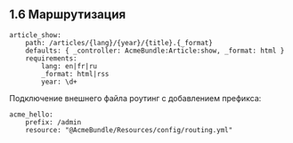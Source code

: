 ## 1.6 Маршрутизация

```
article_show:
    path: /articles/{lang}/{year}/{title}.{_format}
    defaults: { _controller: AcmeBundle:Article:show, _format: html }
    requirements:
        lang: en|fr|ru
        _format: html|rss
        year: \d+
```

Подключение внешнего файла роутинг с добавлением префикса:

```
acme_hello:
    prefix: /admin
    resource: "@AcmeBundle/Resources/config/routing.yml"
```